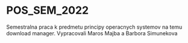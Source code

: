 # POS_SEM_2022
Semestralna praca k predmetu principy operacnych systemov na temu download manager. Vypracovali Maros Majba a Barbora Simunekova
